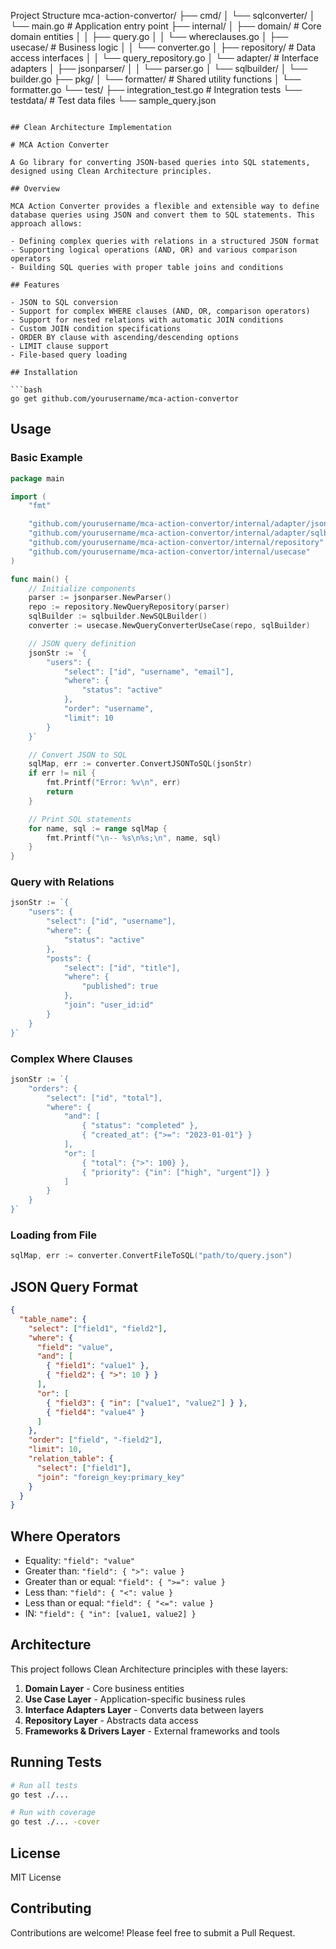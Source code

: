 Project Structure
mca-action-convertor/
├── cmd/
│   └── sqlconverter/
│       └── main.go              # Application entry point
├── internal/
│   ├── domain/                  # Core domain entities
│   │   ├── query.go
│   │   └── whereclauses.go
│   ├── usecase/                 # Business logic
│   │   └── converter.go
│   ├── repository/              # Data access interfaces
│   │   └── query_repository.go
│   └── adapter/                 # Interface adapters
│       ├── jsonparser/
│       │   └── parser.go
│       └── sqlbuilder/
│           └── builder.go
├── pkg/
│   └── formatter/               # Shared utility functions
│       └── formatter.go
└── test/
    ├── integration_test.go      # Integration tests
    └── testdata/                # Test data files
        └── sample_query.json
```# MCA Action Converter Refactoring

## Clean Architecture Implementation

# MCA Action Converter

A Go library for converting JSON-based queries into SQL statements, designed using Clean Architecture principles.

## Overview

MCA Action Converter provides a flexible and extensible way to define database queries using JSON and convert them to SQL statements. This approach allows:

- Defining complex queries with relations in a structured JSON format
- Supporting logical operations (AND, OR) and various comparison operators
- Building SQL queries with proper table joins and conditions

## Features

- JSON to SQL conversion
- Support for complex WHERE clauses (AND, OR, comparison operators)
- Support for nested relations with automatic JOIN conditions
- Custom JOIN condition specifications
- ORDER BY clause with ascending/descending options
- LIMIT clause support
- File-based query loading

## Installation

```bash
go get github.com/yourusername/mca-action-convertor
```

## Usage

### Basic Example

```go
package main

import (
	"fmt"

	"github.com/yourusername/mca-action-convertor/internal/adapter/jsonparser"
	"github.com/yourusername/mca-action-convertor/internal/adapter/sqlbuilder"
	"github.com/yourusername/mca-action-convertor/internal/repository"
	"github.com/yourusername/mca-action-convertor/internal/usecase"
)

func main() {
	// Initialize components
	parser := jsonparser.NewParser()
	repo := repository.NewQueryRepository(parser)
	sqlBuilder := sqlbuilder.NewSQLBuilder()
	converter := usecase.NewQueryConverterUseCase(repo, sqlBuilder)

	// JSON query definition
	jsonStr := `{
		"users": {
			"select": ["id", "username", "email"],
			"where": {
				"status": "active"
			},
			"order": "username",
			"limit": 10
		}
	}`

	// Convert JSON to SQL
	sqlMap, err := converter.ConvertJSONToSQL(jsonStr)
	if err != nil {
		fmt.Printf("Error: %v\n", err)
		return
	}

	// Print SQL statements
	for name, sql := range sqlMap {
		fmt.Printf("\n-- %s\n%s;\n", name, sql)
	}
}
```

### Query with Relations

```go
jsonStr := `{
	"users": {
		"select": ["id", "username"],
		"where": {
			"status": "active"
		},
		"posts": {
			"select": ["id", "title"],
			"where": {
				"published": true
			},
			"join": "user_id:id" 
		}
	}
}`
```

### Complex Where Clauses

```go
jsonStr := `{
	"orders": {
		"select": ["id", "total"],
		"where": {
			"and": [
				{ "status": "completed" },
				{ "created_at": {">=": "2023-01-01"} }
			],
			"or": [
				{ "total": {">": 100} },
				{ "priority": {"in": ["high", "urgent"]} }
			]
		}
	}
}`
```

### Loading from File

```go
sqlMap, err := converter.ConvertFileToSQL("path/to/query.json")
```

## JSON Query Format

```json
{
  "table_name": {
    "select": ["field1", "field2"], 
    "where": {
      "field": "value",
      "and": [
        { "field1": "value1" },
        { "field2": { ">": 10 } }
      ],
      "or": [
        { "field3": { "in": ["value1", "value2"] } },
        { "field4": "value4" }
      ]
    },
    "order": ["field", "-field2"],
    "limit": 10,
    "relation_table": {
      "select": ["field1"],
      "join": "foreign_key:primary_key" 
    }
  }
}
```

## Where Operators

- Equality: `"field": "value"`
- Greater than: `"field": { ">": value }`
- Greater than or equal: `"field": { ">=": value }`
- Less than: `"field": { "<": value }`
- Less than or equal: `"field": { "<=": value }`
- IN: `"field": { "in": [value1, value2] }`

## Architecture

This project follows Clean Architecture principles with these layers:

1. **Domain Layer** - Core business entities
2. **Use Case Layer** - Application-specific business rules
3. **Interface Adapters Layer** - Converts data between layers
4. **Repository Layer** - Abstracts data access
5. **Frameworks & Drivers Layer** - External frameworks and tools

## Running Tests

```bash
# Run all tests
go test ./...

# Run with coverage
go test ./... -cover
```

## License

MIT License

## Contributing

Contributions are welcome! Please feel free to submit a Pull Request.